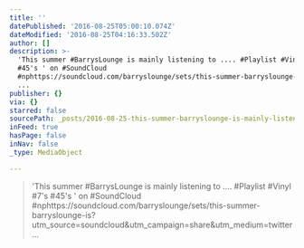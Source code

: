 ```yaml
---
title: ''
datePublished: '2016-08-25T05:00:10.074Z'
dateModified: '2016-08-25T04:16:33.502Z'
author: []
description: >-
  'This summer #BarrysLounge is mainly listening to .... #Playlist #Vinyl #7's
  #45's ' on #SoundCloud
  #nphttps://soundcloud.com/barryslounge/sets/this-summer-barryslounge-is?utm_source=soundcloud&utm_campaign=share&utm_medium=twitter
  ...
publisher: {}
via: {}
starred: false
sourcePath: _posts/2016-08-25-this-summer-barryslounge-is-mainly-listening-to--play.md
inFeed: true
hasPage: false
inNav: false
_type: MediaObject

---
```

> 'This summer \#BarrysLounge is mainly listening to .... \#Playlist \#Vinyl \#7's \#45's ' on \#SoundCloud \#nphttps://soundcloud.com/barryslounge/sets/this-summer-barryslounge-is?utm\_source=soundcloud&utm\_campaign=share&utm\_medium=twitter ...